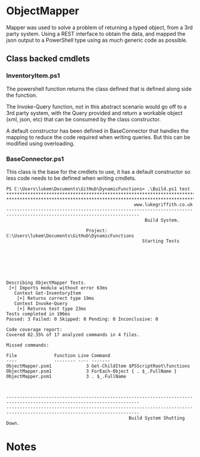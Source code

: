 # ObjectMapper

Mapper was used to solve a problem of returning a typed object, from a 3rd party system.
Using a REST interface to obtain the data, and mapped the json output to a PowerShell type using as much generic code as possible.

## Class backed cmdlets
### InventoryItem.ps1

The powershell function returns the class defined that is defined along side the function.

The Invoke-Query function, not in this abstract scenario would go off to a 3rd party system, with the Query provided and return a workable object (xml, json, etc) that can be consumed by the class constructor.

A default constructor has been defined in BaseConnector that handles the mapping to reduce the code required when writing queries. But this can be modified using overloading.


### BaseConnector.ps1
This class is the base for the cmdlets to use, it has a default constructor so less code needs to be defined when writing cmdlets.

```
PS C:\Users\lukem\Documents\GitHub\DynamicFunctions> .\Build.ps1 test
************************************************************************************************************************
************************************************************************************************************************
                                                www.lukegriffith.co.uk
------------------------------------------------------------------------------------------------------------------------
                                                    Build System.

                              Project: C:\Users\lukem\Documents\GitHub\DynamicFunctions
                                                   Starting Tests







Describing ObjectMapper Tests.
 [+] Imports module without error 63ms
   Context Get-InventoryItem
    [+] Returns correct type 19ms
   Context Invoke-Query
    [+] Returns test type 23ms
Tests completed in 106ms
Passed: 3 Failed: 0 Skipped: 0 Pending: 0 Inconclusive: 0

Code coverage report:
Covered 82.35% of 17 analyzed commands in 4 files.

Missed commands:

File              Function Line Command
----              -------- ---- -------
ObjectMapper.psm1             3 Get-ChildItem $PSScriptRoot\functions
ObjectMapper.psm1             3 ForEach-Object { . $_.FullName }
ObjectMapper.psm1             3 . $_.FullName



------------------------------------------------------------------------------------------------------------------------
------------------------------------------------------------------------------------------------------------------------
                                              Build System Shutting Down.
```

# Notes

